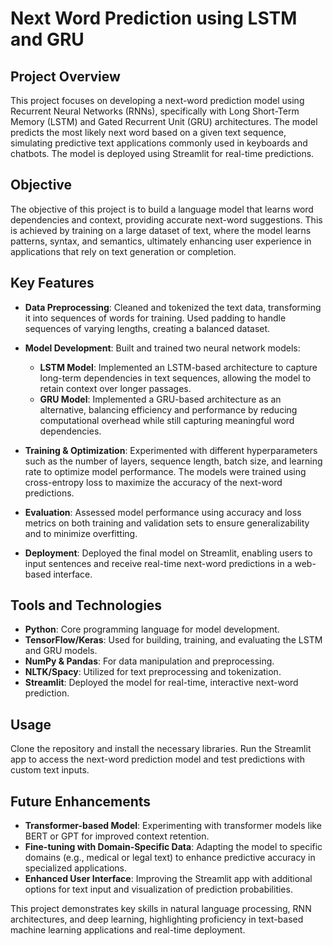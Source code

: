 # Next Word Prediction using LSTM and GRU

## Project Overview
This project focuses on developing a next-word prediction model using Recurrent Neural Networks (RNNs), specifically with Long Short-Term Memory (LSTM) and Gated Recurrent Unit (GRU) architectures. The model predicts the most likely next word based on a given text sequence, simulating predictive text applications commonly used in keyboards and chatbots. The model is deployed using Streamlit for real-time predictions.

## Objective
The objective of this project is to build a language model that learns word dependencies and context, providing accurate next-word suggestions. This is achieved by training on a large dataset of text, where the model learns patterns, syntax, and semantics, ultimately enhancing user experience in applications that rely on text generation or completion.

## Key Features
- **Data Preprocessing**: Cleaned and tokenized the text data, transforming it into sequences of words for training. Used padding to handle sequences of varying lengths, creating a balanced dataset.
  
- **Model Development**: Built and trained two neural network models:
  - **LSTM Model**: Implemented an LSTM-based architecture to capture long-term dependencies in text sequences, allowing the model to retain context over longer passages.
  - **GRU Model**: Implemented a GRU-based architecture as an alternative, balancing efficiency and performance by reducing computational overhead while still capturing meaningful word dependencies.
  
- **Training & Optimization**: Experimented with different hyperparameters such as the number of layers, sequence length, batch size, and learning rate to optimize model performance. The models were trained using cross-entropy loss to maximize the accuracy of the next-word predictions.

- **Evaluation**: Assessed model performance using accuracy and loss metrics on both training and validation sets to ensure generalizability and to minimize overfitting.

- **Deployment**: Deployed the final model on Streamlit, enabling users to input sentences and receive real-time next-word predictions in a web-based interface.

## Tools and Technologies
- **Python**: Core programming language for model development.
- **TensorFlow/Keras**: Used for building, training, and evaluating the LSTM and GRU models.
- **NumPy & Pandas**: For data manipulation and preprocessing.
- **NLTK/Spacy**: Utilized for text preprocessing and tokenization.
- **Streamlit**: Deployed the model for real-time, interactive next-word prediction.

## Usage
Clone the repository and install the necessary libraries. Run the Streamlit app to access the next-word prediction model and test predictions with custom text inputs.

## Future Enhancements
- **Transformer-based Model**: Experimenting with transformer models like BERT or GPT for improved context retention.
- **Fine-tuning with Domain-Specific Data**: Adapting the model to specific domains (e.g., medical or legal text) to enhance predictive accuracy in specialized applications.
- **Enhanced User Interface**: Improving the Streamlit app with additional options for text input and visualization of prediction probabilities.

This project demonstrates key skills in natural language processing, RNN architectures, and deep learning, highlighting proficiency in text-based machine learning applications and real-time deployment.
